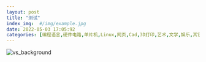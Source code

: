 ```yaml
---
layout: post
title: "测试"
index_img:  #/img/example.jpg
date: 2022-05-03 17:05:92
categories: [编程语言,硬件电路,单片机,Linux,网页,Cad,3D打印,艺术,文学,娱乐,其它,项目]
---
```


![vs_background](https://cdn.jsdelivr.net/gh/LonlyPan/LonlyPan.github.io@hexo_source/hexo_images/测试/vs_background.png)
<!--more-->
